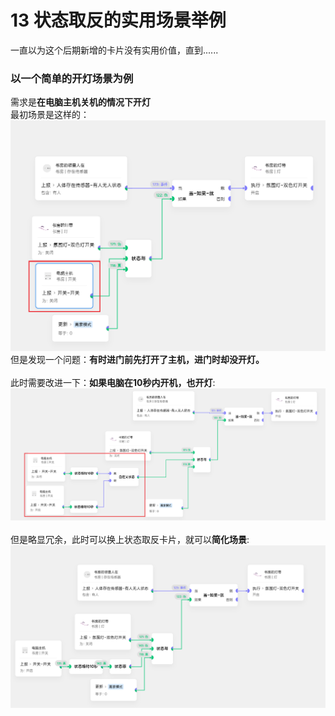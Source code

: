# 13 状态取反的实用场景举例
一直以为这个后期新增的卡片没有实用价值，直到......

### 以一个简单的开灯场景为例
需求是**在电脑主机关机的情况下开灯**<br>
最初场景是这样的：<br>
![img_1.png](img_1.png)<br>
但是发现一个问题：**有时进门前先打开了主机，进门时却没开灯。**<br><br>
此时需要改进一下：**如果电脑在10秒内开机，也开灯**:<br>
![img_3.png](img_3.png)<br><br>
但是略显冗余，此时可以换上状态取反卡片，就可以**简化场景**:<br>
![img.png](img.png)